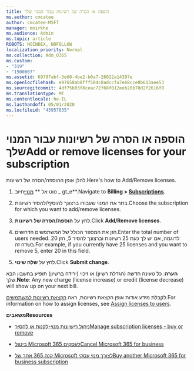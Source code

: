 ```yaml
---
title: הוספה או הסרה של רשיונות עבור המנוי שלך
ms.author: cmcatee
author: cmcatee-MSFT
manager: mnirkhe
ms.audience: Admin
ms.topic: article
ROBOTS: NOINDEX, NOFOLLOW
localization_priority: Normal
ms.collection: Adm_O365
ms.custom:
- "319"
- "1500007"
ms.assetid: 69797abf-3e60-4be2-b0a7-26022a14397e
ms.openlocfilehash: e97658ab8fff504c8adccfa7e68cce0b613aee53
ms.sourcegitcommit: 4df75b03f8ceac72f68f012eeb28b78d2f2616f8
ms.translationtype: MT
ms.contentlocale: he-IL
ms.lasthandoff: 05/01/2020
ms.locfileid: "43957835"
---
```

# <a name="add-or-remove-licenses-for-your-subscription"></a><span data-ttu-id="14b64-102">הוספה או הסרה של רשיונות עבור המנוי שלך</span><span class="sxs-lookup"><span data-stu-id="14b64-102">Add or remove licenses for your subscription</span></span>

<span data-ttu-id="14b64-103">להלן אופן ההוספה/הסרה של רשיונות.</span><span class="sxs-lookup"><span data-stu-id="14b64-103">Here's how to Add/Remove licenses.</span></span>
  
1. <span data-ttu-id="14b64-104">נווט אל \*\* [מנויי](https://portal.office.com/adminportal/home#/subscriptions)חיוב _ gt_e\*\*.</span><span class="sxs-lookup"><span data-stu-id="14b64-104">Navigate to **Billing > [Subscriptions](https://portal.office.com/adminportal/home#/subscriptions)**.</span></span>

2. <span data-ttu-id="14b64-105">בחר את המנוי שעבורו ברצונך להוסיף/להסיר רשיונות.</span><span class="sxs-lookup"><span data-stu-id="14b64-105">Choose the subscription for which you want to add/remove licenses.</span></span>

3. <span data-ttu-id="14b64-106">לחץ על **הוספה/הסרה של רשיונות**.</span><span class="sxs-lookup"><span data-stu-id="14b64-106">Click **Add/Remove licenses**.</span></span>

4. <span data-ttu-id="14b64-107">הזן את המספר הכולל של המשתמשים הדרושים.</span><span class="sxs-lookup"><span data-stu-id="14b64-107">Enter the total number of users needed.</span></span> <span data-ttu-id="14b64-108">לדוגמה, אם יש לך כעת 25 רשיונות וברצונך להסיר 5, הזן 20 בשדה זה.</span><span class="sxs-lookup"><span data-stu-id="14b64-108">For example, if you currently have 25 licenses and you want to remove 5, enter 20 in this field.</span></span>

5. <span data-ttu-id="14b64-109">לחץ על **שלח שינוי**.</span><span class="sxs-lookup"><span data-stu-id="14b64-109">Click **Submit change**.</span></span>

<span data-ttu-id="14b64-110">**הערה**: כל טעינה חדשה (הגדלת רשיון) או זיכוי (ירידה ברשיון) תופיע בחשבון הבא שלך.</span><span class="sxs-lookup"><span data-stu-id="14b64-110">**Note**: Any new charge (license increase) or credit (license decrease) will show up on your next bill.</span></span>

<span data-ttu-id="14b64-111">לקבלת מידע אודות אופן הקצאת רשיונות, ראה [הקצאת רשיונות למשתמשים](https://docs.microsoft.com/microsoft-365/admin/manage/assign-licenses-to-users).</span><span class="sxs-lookup"><span data-stu-id="14b64-111">For information on how to assign licenses, see [Assign licenses to users](https://docs.microsoft.com/microsoft-365/admin/manage/assign-licenses-to-users).</span></span>

 <span data-ttu-id="14b64-112">**משאבים**</span><span class="sxs-lookup"><span data-stu-id="14b64-112">**Resources**</span></span>
  
- [<span data-ttu-id="14b64-113">ניהול רישיונות מנוי-לקנות או להסיר</span><span class="sxs-lookup"><span data-stu-id="14b64-113">Manage subscription licenses - buy or remove</span></span>](https://docs.microsoft.com/microsoft-365/commerce/licenses/buy-licenses)

- [<span data-ttu-id="14b64-114">ביטול Microsoft 365 לעסקים</span><span class="sxs-lookup"><span data-stu-id="14b64-114">Cancel Microsoft 365 for business</span></span>](https://support.office.com/article/Cancel-Office-365-for-business-b1bc0bef-4608-4601-813a-cdd9f746709a)

- [<span data-ttu-id="14b64-115">קנה 365 אחר של Microsoft לצורך מנוי עסקי</span><span class="sxs-lookup"><span data-stu-id="14b64-115">Buy another Microsoft 365 for business subscription</span></span>](https://support.office.com/article/Buy-another-Office-365-for-business-subscription-fab3b86c-3359-4042-8692-5d4dc7550b7c)
